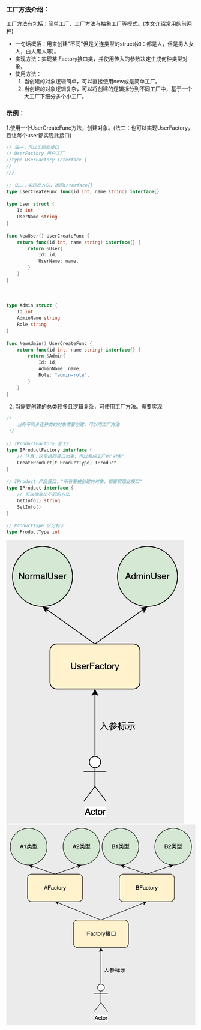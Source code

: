 ### 工厂方法介绍：
工厂方法有包括：简单工厂、工厂方法与抽象工厂等模式。(本文介绍常用的前两种)


- 一句话概括：用来创建"不同"但是关连类型的struct(如：都是人，但是男人女人，白人黑人等)。
- 实现方法：实现某IFactory接口类，并使用传入的参数决定生成何种类型对象。
- 使用方法：
    1. 当创建的对象逻辑简单，可以直接使用new或是简单工厂。
    2. 当创建的对象逻辑复杂，可以将创建的逻辑拆分到不同工厂中，基于一个大工厂下细分多个小工厂。
  
### 示例：
1.使用一个UserCreateFunc方法，创建对象。(法二：也可以实现UserFactory，且让每个user都实现此接口)
```go
// 法一：可以实现此接口
// UserFactory 用户工厂
//type UserFactory interface {
//
//}

// 法二：实现此方法，返回interface{}
type UserCreateFunc func(id int, name string) interface{}

type User struct {
	Id int
	UserName string
}

func NewUser() UserCreateFunc {
	return func(id int, name string) interface{} {
		return &User{
			Id: id,
			UserName: name,
		}
	}
}



type Admin struct {
	Id int
	AdminName string
	Role string
}

func NewAdmin() UserCreateFunc {
	return func(id int, name string) interface{} {
		return &Admin{
			Id: id,
			AdminName: name,
			Role: "admin-role",
		}
	}
}

```
2. 当需要创建的总类较多且逻辑复杂，可使用工厂方法。需要实现
```go
/*
	当有不同关连种类的对象需要创建，可以用工厂方法
 */

// IProductFactory 总工厂
type IProductFactory interface {
	// 注意：这里返回接口对象，可以看成工厂的"对象"
	CreateProduct(t ProductType) IProduct
}

// IProduct 产品接口，"所有要被创建的对象，都要实现此接口"
type IProduct interface {
	// 可以抽象出不同的方法
	GetInfo() string
	SetInfo()
}

// ProductType 区分标示
type ProductType int

```
![](https://github.com/StudyPlace-io/Golang-Design-Pattern-Demo/blob/feat_factory_method/image/simple_factory.jpg?raw=true)
![](https://github.com/StudyPlace-io/Golang-Design-Pattern-Demo/blob/feat_factory_method/image/factory_method.jpg?raw=true)


